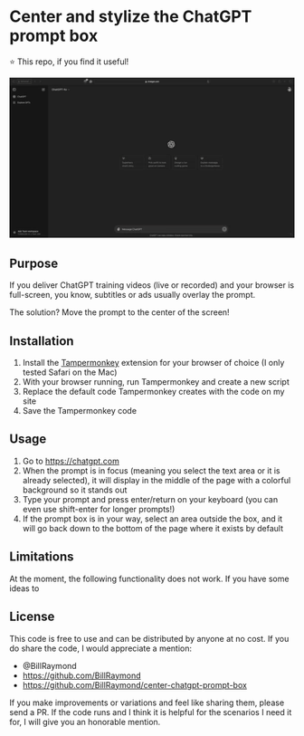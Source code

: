 # Center and stylize the ChatGPT prompt box
⭐️ This repo, if you find it useful!

![](chatgpt-center-chatbox-demo.gif)

## Purpose
If you deliver ChatGPT training videos (live or recorded) and your browser is full-screen, you know, subtitles or ads usually overlay the prompt.

The solution? Move the prompt to the center of the screen!

## Installation
1. Install the [Tampermonkey](https://www.tampermonkey.net) extension for your browser of choice (I only tested Safari on the Mac)
2. With your browser running, run Tampermonkey and create a new script
3. Replace the default code Tampermonkey creates with the code on my site
4. Save the Tampermonkey code

## Usage
1. Go to https://chatgpt.com
2. When the prompt is in focus (meaning you select the text area or it is already selected), it will display in the middle of the page with a colorful background so it stands out
3. Type your prompt and press enter/return on your keyboard (you can even use shift-enter for longer prompts!)
4. If the prompt box is in your way, select an area outside the box, and it will go back down to the bottom of the page where it exists by default

## Limitations
At the moment, the following functionality does not work. If you have some ideas to 

## License
This code is free to use and can be distributed by anyone at no cost. 
If you do share the code, I would appreciate a mention:
* @BillRaymond
* https://github.com/BillRaymond
* https://github.com/BillRaymond/center-chatgpt-prompt-box

If you make improvements or variations and feel like sharing them, please send a PR. If the code runs and I think it is helpful for the scenarios I need it for, I will give you an honorable mention.
